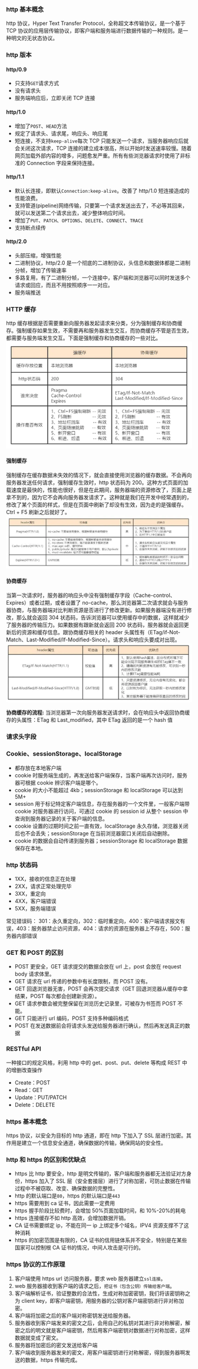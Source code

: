 ### http 基本概念

http 协议，Hyper Text Transfer Protocol，全称超文本传输协议，是一个基于 TCP 协议的应用层传输协议，即客户端和服务端进行数据传输的一种规则。是一种明文的无状态协议。

### http 版本

#### http/0.9

- 只支持`GET`请求方式
- 没有请求头
- 服务端响应后，立即关闭 TCP 连接

#### http/1.0

- 增加了`POST`、`HEAD`方法
- 规定了请求头、请求尾，响应头、响应尾
- 短连接，不支持`keep-alive`每次 TCP 只能发送一个请求，当服务器响应后就会关闭这次请求，TCP 连接的建立成本很高，所以开始时发送速率较慢。随着网页加载外部内容的增多，问题愈发严重。所有有些浏览器请求时使用了非标准的 Connection 字段来保持连接。

#### http/1.1

- 默认长连接，即默认`Connection:keep-alive`。改善了 http/1.0 短连接造成的性能浪费。
- 支持管道(pipeline)网络传输，只要第一个请求发送出去了，不必等其回来，就可以发送第二个请求出去，减少整体响应时间。
- 增加了`PUT`、`PATCH`、`OPTIONS`、`DELETE`、`CONNECT`、`TRACE`
- 支持断点续传

#### http/2.0

- 头部压缩，增强性能
- 二进制协议，http/2.0 是一个彻底的二进制协议，头信息和数据体都是二进制分帧，增加了传输速率
- 多路复用，有了二进制分帧，一个连接中，客户端和浏览器可以同时发送多个请求或回应，而且不用按照顺序一一对应。
- 服务端推送

### HTTP 缓存

http 缓存根据是否需要重新向服务器发起请求来分类，分为强制缓存和协商缓存。强制缓存如果生效，不需要再和服务器发生交互，而协商缓存不管是否生效，都需要与服务端发生交互。下面是强制缓存和协商缓存的一些对比。
![http缓存](./img/http%E7%BC%93%E5%AD%98.jpg)

#### 强制缓存

强制缓存在缓存数据未失效的情况下，就会直接使用浏览器的缓存数据。不会再向服务器发送任何请求，强制缓存生效时，http 状态码为 200。这种方式页面的加载速度是最快的，性能也很好，但是在此期间，服务器端的资源修改了，页面上是拿不到的，因为它不会再向服务器发请求了。这种就是我们在开发中经常遇到的，修改了某个页面的样式，但是在页面中刷新了却没有生效，因为走的是强缓存。Ctrl + F5 刷新之后就好了。
![强制缓存](./img/%E5%BC%BA%E5%88%B6%E7%BC%93%E5%AD%98%E8%AF%B7%E6%B1%82%E5%A4%B4.jpg)

#### 协商缓存

当第一次请求时，服务器的响应头中没有强制缓存字段（Cache-control、Expires）或者过期，或者设置了 no-cache，那么浏览器第二次请求就会与服务器协商，与服务器端对比判断资源是否进行了修改更新。如果服务器端没有进行修改，那么就会返回 304 状态码，告诉浏览器可以使用缓存中的数据，这样就减少了服务器的传输压力。如果数据有跟新就会返回 200 状态码，服务器就会返回更新后的资源和缓存信息。跟协商缓存相关的 header 头属性有（ETag/if-Not-Match、Last-Modified/If-Modified-Since）。请求头和响应头要成对出现。
![协商缓存](./img/%E5%8D%8F%E5%95%86%E7%BC%93%E5%AD%98.jpg)

**协商缓存的流程:**
当浏览器第一次向服务器发送请求时，会在响应头中返回协商缓存的头属性：ETag 和 Last_modified，其中 ETag 返回的是一个 hash 值

### 请求头字段

### Cookie、sessionStorage、localStorage

- 都存放在本地客户端
- cookie 时服务端生成的，再发送给客户端保存，当客户端再次访问时，服务器可根据 cookie 辨识客户端是哪个。
- cookie 的大小不能超过 4kb；sessionStorage 和 localStorage 可以达到 5M+
- session 用于标记特定客户端信息，存在服务器的一个文件里，一般客户端带 cookie 对服务器进行访问，可通过 cookie 的 session id 从整个 session 中查询到服务器记录的关于客户端的信息。
- cookie 设置的过期时间之前一直有效，localStorage 永久存储，浏览器关闭后也不会丢失；sessionStorage 在当前浏览器窗口关闭后自动删除。
- cookie 的数据会自动传递到服务器；sessionStorage 和 localStorage 数据保存在本地。

### http 状态码

- 1XX，接收的信息正在处理
- 2XX，请求正常处理完毕
- 3XX，重定向
- 4XX，客户端错误
- 5XX，服务端错误

常见错误码：
301：永久重定向，302：临时重定向，400：客户端请求报文有误，403：服务器禁止访问资源，404：请求的资源在服务器上不存在，500：服务器内部错误

### GET 和 POST 的区别

- POST 更安全，GET 请求提交的数据会放在 url 上，post 会放在 request body 请求体里。
- GET 请求在 url 传递的参数中有长度限制，而 POST 没有。
- GET 回退浏览器无害，POST 会再次提交请求（GET 回退浏览器从缓存中拿结果，POST 每次都会创建新资源）。
- GET 请求参数会被完整保留在浏览历史记录里，可被存为书签而 POST 不能。
- GET 只能进行 url 编码，POST 支持多种编码格式
- POST 在发送数据前会将请求头发送给服务器进行确认，然后再发送真正的数据

### RESTful API

一种接口的规定风格，利用 http 中的 get、post、put、delete 等构成 REST 中的增删改查操作

- Create：POST
- Read：GET
- Update：PUT/PATCH
- Delete：DELETE

### https 基本概念

https 协议，以安全为目标的 http 通道，即在 http 下加入了 SSL 层进行加密。其作用是建立一个信息安全通道，确保数据的传输，确保网站的安全性。

### http 和 https 的区别和优缺点

- https 比 http 要安全，http 是明文传输的，客户端和服务器都无法验证对方身份，https 加入了 SSL 层（安全套接层）进行了对称加密，可防止数据在传输过程中不被窃取、改变、确保数据的完整性。
- http 的默认端口是`80`，https 的默认端口是`443`
- https 需要用到 ca 证书，因此需要一定费用
- https 握手阶段比较费时，会增加 50%页面加载时间，和 10%-20%的耗电
- https 连接缓存不如 http 高效，会增加数据开销。
- CA 证书需要绑定 ip，不能在同一 ip 上绑定多个域名，IPV4 资源支撑不了这种消耗
- https 的加密范围是有限的，CA 证书的信用链体系并不安全，特别是在某些国家可以控制根 CA 证书的情况，中间人攻击是可行的。

### https 协议的工作原理

1. 客户端使用 https url 访问服务器，要求 web 服务器建立`ssl连接`。
2. web 服务器接收到客户端的请求之后，`把证书（包含公钥）传输给客户端`。
3. 客户端解析证书，验证整数的合法性，生成对称加密密钥，我们将该密钥称之为 client key，即客户端密钥，用服务器的公钥对客户端密钥进行非对称加密。
4. 客户端将加密之后的客户端对称密钥发送给服务器。
5. 服务器收到客户端发来的密文之后，会用自己的私钥对其进行非对称解密，解密之后的明文就是客户端密钥，然后用客户端密钥对数据进行对称加密，这样数据就变成了密文。
6. 服务器将加密后的密文发送给客户端
7. 客户端收到服务器发来的密文，用客户端密钥进行对称解密，得到服务器啊发送的数据，https 传输完成。
